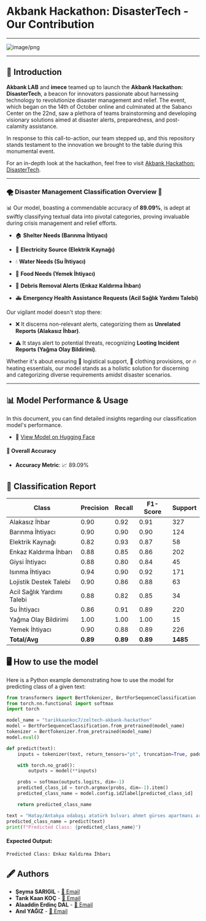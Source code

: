
# Akbank Hackathon: DisasterTech - Our Contribution

--- 

![image/png](https://cdn-uploads.huggingface.co/production/uploads/62bdd8065f304e8ea762287f/raHCZDUuHPckwwrKDRz-A.png)

--- 

## 🎯 Introduction

**Akbank LAB** and **imece** teamed up to launch the **Akbank Hackathon: DisasterTech**, a beacon for innovators passionate about harnessing technology to revolutionize disaster management and relief. The event, which began on the 14th of October online and culminated at the Sabancı Center on the 22nd, saw a plethora of teams brainstorming and developing visionary solutions aimed at disaster alerts, preparedness, and post-calamity assistance.

In response to this call-to-action, our team stepped up, and this repository stands testament to the innovation we brought to the table during this monumental event.

For an in-depth look at the hackathon, feel free to visit [Akbank Hackathon: DisasterTech](https://www.akbanklab.com/tr/akbank-hackathon-disastertech#section-4).

---

### 🌪️ **Disaster Management Classification Overview** 🚨


📊 Our model, boasting a commendable accuracy of **89.09%**, is adept at swiftly classifying textual data into pivotal categories, proving invaluable during crisis management and relief efforts. 

- 🏠 **Shelter Needs (Barınma İhtiyacı)**
  
- 🔌 **Electricity Source (Elektrik Kaynağı)**
  
- 💧 **Water Needs (Su İhtiyacı)**
  
- 🍲 **Food Needs (Yemek İhtiyacı)**

- 🚧 **Debris Removal Alerts (Enkaz Kaldırma İhbarı)**
  
- 🚑 **Emergency Health Assistance Requests (Acil Sağlık Yardımı Talebi)**

Our vigilant model doesn't stop there:

- ❌ It discerns non-relevant alerts, categorizing them as **Unrelated Reports (Alakasız İhbar)**.
  
- ⚠️ It stays alert to potential threats, recognizing **Looting Incident Reports (Yağma Olay Bildirimi)**.

Whether it's about ensuring 🚚 logistical support, 👕 clothing provisions, or 🔥 heating essentials, our model stands as a holistic solution for discerning and categorizing diverse requirements amidst disaster scenarios. 

---


## 📊 Model Performance & Usage

In this document, you can find detailed insights regarding our classification model's performance.

- 🤗 [View Model on Hugging Face](https://huggingface.co/tarikkaankoc7/zeltech-akbank-hackathon)

#### 🎯 Overall Accuracy

- **Accuracy Metric**: 📈 89.09%

## 📝 Classification Report

| Class              | Precision | Recall | F1-Score | Support |
|--------------------|-----------|--------|----------|---------|
| Alakasız İhbar           | 0.90      | 0.92   | 0.91     | 327     |
| Barınma İhtiyacı            | 0.90      | 0.90   | 0.90     | 124     |
| Elektrik Kaynağı   | 0.82      | 0.93   | 0.87     | 58      |
| Enkaz Kaldırma İhbarı     | 0.88      | 0.85   | 0.86     | 202     |
| Giysi İhtiyacı              | 0.88      | 0.80   | 0.84     | 45      |
| Isınma İhtiyacı             | 0.94      | 0.90   | 0.92     | 171     |
| Lojistik Destek Talebi           | 0.90      | 0.86   | 0.88     | 63      |
| Acil Sağlık Yardımı Talebi             | 0.88      | 0.82   | 0.85     | 34      |
| Su İhtiyacı                 | 0.86      | 0.91   | 0.89     | 220     |
| Yağma Olay Bildirimi              | 1.00      | 1.00   | 1.00     | 15      |
| Yemek İhtiyacı              | 0.90      | 0.88   | 0.89     | 226     |
| **Total/Avg**      | **0.89**  | **0.89**| **0.89** | **1485**|


## 🖥️ How to use the model

Here is a Python example demonstrating how to use the model for predicting class of a given text:

```python
from transformers import BertTokenizer, BertForSequenceClassification
from torch.nn.functional import softmax
import torch

model_name = "tarikkaankoc7/zeltech-akbank-hackathon"
model = BertForSequenceClassification.from_pretrained(model_name)
tokenizer = BertTokenizer.from_pretrained(model_name)
model.eval()

def predict(text):
    inputs = tokenizer(text, return_tensors="pt", truncation=True, padding=True, max_length=512)

    with torch.no_grad():
        outputs = model(**inputs)

    probs = softmax(outputs.logits, dim=-1)
    predicted_class_id = torch.argmax(probs, dim=-1).item()
    predicted_class_name = model.config.id2label[predicted_class_id]

    return predicted_class_name

text = "Hatay/Antakya odabaşı atatürk bulvarı ahmet gürses apartmanı arkadasım ilayda kürkçü enkaz altında paylaşır mısınız"
predicted_class_name = predict(text)
print(f"Predicted Class: {predicted_class_name}")
```

#### Expected Output:

```bash
Predicted Class: Enkaz Kaldırma İhbarı
```

## 🖋️ Authors

- **Şeyma SARIGIL** - [📧 Email](mailto:seymasargil@gmail.com)
- **Tarık Kaan KOÇ** - [📧 Email](mailto:tarikkaan1koc@gmail.com)
- **Alaaddin Erdinç DAL** - [📧 Email](mailto:aerdincdal@icloud.com)
- **Anıl YAĞIZ** - [📧 Email](mailto:anill.yagiz@gmail.com)
